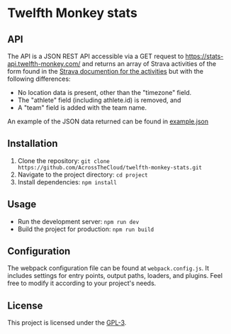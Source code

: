 # Twelfth Monkey stats

## API

The API is a JSON REST API accessible via a GET request to https://stats-api.twelfth-monkey.com/ and returns an array of Strava activities of the form found in the [Strava documention for the activities](https://developers.strava.com/docs/reference/#api-Activities-getActivityById) but with the following differences:
* No location data is present, other than the "timezone" field.
* The "athlete" field (including athlete.id) is removed, and
* A "team" field is added with the team name.

An example of the JSON data returned can be found in [example.json](example.json)

## Installation

1. Clone the repository: `git clone https://github.com/AcrossTheCloud/twelfth-monkey-stats.git`
2. Navigate to the project directory: `cd project`
3. Install dependencies: `npm install`

## Usage

- Run the development server: `npm run dev`
- Build the project for production: `npm run build`

## Configuration

The webpack configuration file can be found at `webpack.config.js`. It includes settings for entry points, output paths, loaders, and plugins. Feel free to modify it according to your project's needs.

## License

This project is licensed under the [GPL-3](LICENSE).

